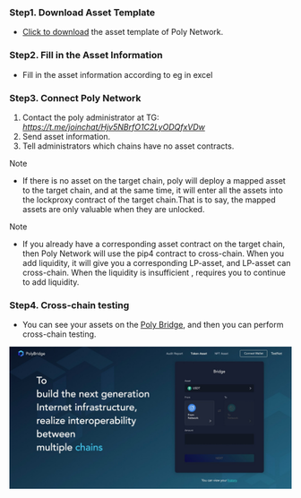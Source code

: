 ### Step1. Download Asset Template 
- [Click to download](resources/ImportAssetTemplate.xlsx) the asset template of Poly Network.

### Step2. Fill in the Asset Information
- Fill in the asset information according to eg in excel

### Step3. Connect Poly Network
   1. Contact the poly administrator at TG: *https://t.me/joinchat/Hjv5NBrfO1C2LyODQfxVDw*
   2. Send asset information.
   3. Tell administrators which chains have no asset contracts.

> [!Note]
>    - If there is no asset on the target chain, poly will deploy a mapped asset to the target chain, and at the same time, it will enter all the assets into the lockproxy contract of the target chain.That is to say, the mapped assets are only valuable when they are unlocked.

> [!Note]
>    - If you already have a corresponding asset contract on the target chain, then Poly Network will use the pip4 contract to cross-chain. When you add liquidity, it will give you a corresponding LP-asset, and LP-asset can cross-chain. When the liquidity is insufficient , requires you to continue to add liquidity.


### Step4. Cross-chain testing
   - You can see your assets on the [Poly Bridge](https://bridge.poly.network/testnet), and then you can perform cross-chain testing.
   <div align=center><img src="resources/polybridge.jpg" alt=""/></div>